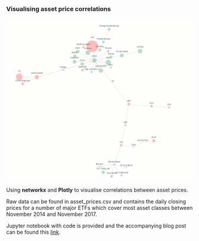 ### Visualising asset price correlations

![](stock_correlations_gif.gif)

Using __networkx__ and __Plotly__ to visualise correlations between asset prices. 

Raw data can be found in asset_prices.csv and contains the daily closing prices for a number of major ETFs which cover most asset classes between November 2014 and November 2017.

Jupyter notebook with code is provided and the accompanying blog post can be found this [link](https://julian-west.github.io/visualising_stock_correlations/).
